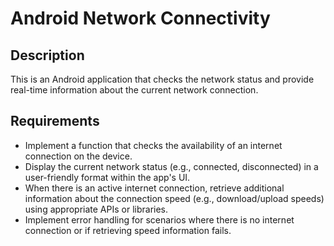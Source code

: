 # Android Network Connectivity

## Description

This is an Android application that checks the network status and provide real-time information about the current network connection.

## Requirements

- Implement a function that checks the availability of an internet connection on the device.
- Display the current network status (e.g., connected, disconnected) in a user-friendly format within the app's UI.
- When there is an active internet connection, retrieve additional information about the connection speed (e.g., download/upload speeds) using appropriate APIs or libraries.
- Implement error handling for scenarios where there is no internet connection or if retrieving speed information fails.